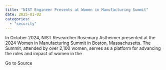 ```yaml
---
title: "NIST Engineer Presents at Women in Manufacturing Summit"
date: 2025-01-02
categories: 
  - "security"
---
```


In October 2024, NIST Researcher Rosemary Astheimer presented at the 2024 Women in Manufacturing Summit in Boston, Massachusetts. The Summit, attended by over 2,100 women, serves as a platform for advancing the roles and impact of women in the

Go to Source
